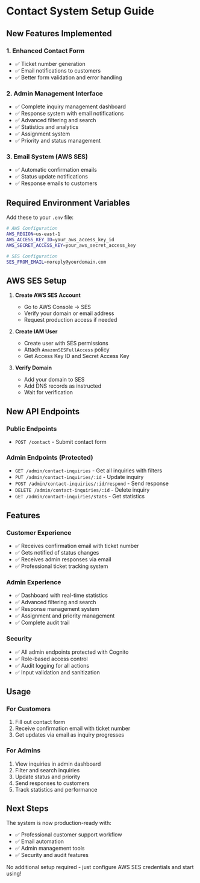 # Contact System Setup Guide

## New Features Implemented

### 1. Enhanced Contact Form
- ✅ Ticket number generation
- ✅ Email notifications to customers
- ✅ Better form validation and error handling

### 2. Admin Management Interface
- ✅ Complete inquiry management dashboard
- ✅ Response system with email notifications
- ✅ Advanced filtering and search
- ✅ Statistics and analytics
- ✅ Assignment system
- ✅ Priority and status management

### 3. Email System (AWS SES)
- ✅ Automatic confirmation emails
- ✅ Status update notifications
- ✅ Response emails to customers

## Required Environment Variables

Add these to your `.env` file:

```bash
# AWS Configuration
AWS_REGION=us-east-1
AWS_ACCESS_KEY_ID=your_aws_access_key_id
AWS_SECRET_ACCESS_KEY=your_aws_secret_access_key

# SES Configuration
SES_FROM_EMAIL=noreply@yourdomain.com
```

## AWS SES Setup

1. **Create AWS SES Account**
   - Go to AWS Console → SES
   - Verify your domain or email address
   - Request production access if needed

2. **Create IAM User**
   - Create user with SES permissions
   - Attach `AmazonSESFullAccess` policy
   - Get Access Key ID and Secret Access Key

3. **Verify Domain**
   - Add your domain to SES
   - Add DNS records as instructed
   - Wait for verification

## New API Endpoints

### Public Endpoints
- `POST /contact` - Submit contact form

### Admin Endpoints (Protected)
- `GET /admin/contact-inquiries` - Get all inquiries with filters
- `PUT /admin/contact-inquiries/:id` - Update inquiry
- `POST /admin/contact-inquiries/:id/respond` - Send response
- `DELETE /admin/contact-inquiries/:id` - Delete inquiry
- `GET /admin/contact-inquiries/stats` - Get statistics

## Features

### Customer Experience
- ✅ Receives confirmation email with ticket number
- ✅ Gets notified of status changes
- ✅ Receives admin responses via email
- ✅ Professional ticket tracking system

### Admin Experience
- ✅ Dashboard with real-time statistics
- ✅ Advanced filtering and search
- ✅ Response management system
- ✅ Assignment and priority management
- ✅ Complete audit trail

### Security
- ✅ All admin endpoints protected with Cognito
- ✅ Role-based access control
- ✅ Audit logging for all actions
- ✅ Input validation and sanitization

## Usage

### For Customers
1. Fill out contact form
2. Receive confirmation email with ticket number
3. Get updates via email as inquiry progresses

### For Admins
1. View inquiries in admin dashboard
2. Filter and search inquiries
3. Update status and priority
4. Send responses to customers
5. Track statistics and performance

## Next Steps

The system is now production-ready with:
- ✅ Professional customer support workflow
- ✅ Email automation
- ✅ Admin management tools
- ✅ Security and audit features

No additional setup required - just configure AWS SES credentials and start using!

